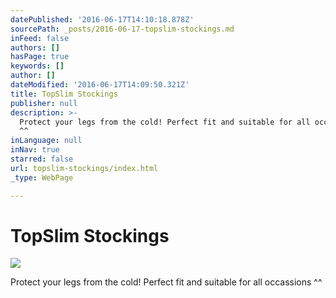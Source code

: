 ```yaml
---
datePublished: '2016-06-17T14:10:18.878Z'
sourcePath: _posts/2016-06-17-topslim-stockings.md
inFeed: false
authors: []
hasPage: true
keywords: []
author: []
dateModified: '2016-06-17T14:09:50.321Z'
title: TopSlim Stockings
publisher: null
description: >-
  Protect your legs from the cold! Perfect fit and suitable for all occassions
  ^^
inLanguage: null
inNav: true
starred: false
url: topslim-stockings/index.html
_type: WebPage

---
```

# TopSlim Stockings
![ ](https://imgflo.herokuapp.com/graph/vahj1ThiexotieMo/51a9c8d3a0229c9e7dd562cca729fbcd/croprotate.png?cropheight=1089&cropwidth=1096&degrees=0&input=https%3A%2F%2Fthe-grid-user-content.s3-us-west-2.amazonaws.com%2F20232aaa-c570-49ec-8f6d-c5a76a980198.png&x=0&y=0)

Protect your legs from the cold! Perfect fit and suitable for all occassions ^^